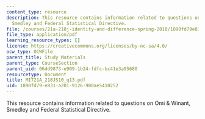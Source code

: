 ```yaml
---
content_type: resource
description: This resource contains information related to questions on Omi & Winant,
  Smedley and Federal Statistical Directive.
file: /courses/21a-218j-identity-and-difference-spring-2010/1890fd79e831a2019126900ae5410252_MIT21A_218JS10_q13.pdf
file_type: application/pdf
learning_resource_types: []
license: https://creativecommons.org/licenses/by-nc-sa/4.0/
ocw_type: OCWFile
parent_title: Study Materials
parent_type: CourseSection
parent_uid: 06dd9873-e909-1b24-fdfc-bc41e3a95680
resourcetype: Document
title: MIT21A_218JS10_q13.pdf
uid: 1890fd79-e831-a201-9126-900ae5410252
---
```

This resource contains information related to questions on Omi & Winant, Smedley and Federal Statistical Directive.